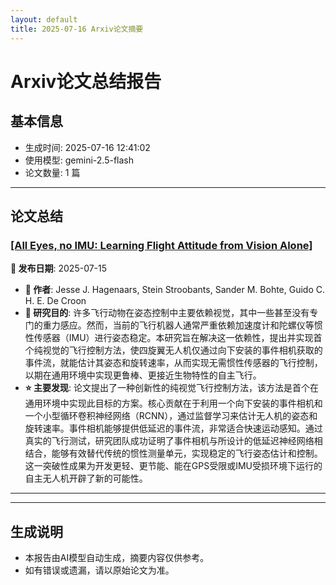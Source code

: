 ```yaml
---
layout: default
title: 2025-07-16 Arxiv论文摘要
---
```


# Arxiv论文总结报告

## 基本信息
- 生成时间: 2025-07-16 12:41:02
- 使用模型: gemini-2.5-flash
- 论文数量: 1 篇

---

## 论文总结

### [[All Eyes, no IMU: Learning Flight Attitude from Vision Alone]](http://arxiv.org/abs/2507.11302v1)
<!-- 2025-07-15 -->
**📅 发布日期**: 2025-07-15

*   **👥 作者**: Jesse J. Hagenaars, Stein Stroobants, Sander M. Bohte, Guido C. H. E. De Croon
*   **🎯 研究目的**: 许多飞行动物在姿态控制中主要依赖视觉，其中一些甚至没有专门的重力感应。然而，当前的飞行机器人通常严重依赖加速度计和陀螺仪等惯性传感器（IMU）进行姿态稳定。本研究旨在解决这一依赖性，提出并实现首个纯视觉的飞行控制方法，使四旋翼无人机仅通过向下安装的事件相机获取的事件流，就能估计其姿态和旋转速率，从而实现无需惯性传感器的飞行控制，以期在通用环境中实现更鲁棒、更接近生物特性的自主飞行。
*   **⭐ 主要发现**: 论文提出了一种创新性的纯视觉飞行控制方法，该方法是首个在通用环境中实现此目标的方案。核心贡献在于利用一个向下安装的事件相机和一个小型循环卷积神经网络（RCNN），通过监督学习来估计无人机的姿态和旋转速率。事件相机能够提供低延迟的事件流，非常适合快速运动感知。通过真实的飞行测试，研究团队成功证明了事件相机与所设计的低延迟神经网络相结合，能够有效替代传统的惯性测量单元，实现稳定的飞行姿态估计和控制。这一突破性成果为开发更轻、更节能、能在GPS受限或IMU受损环境下运行的自主无人机开辟了新的可能性。

---

---

## 生成说明
- 本报告由AI模型自动生成，摘要内容仅供参考。
- 如有错误或遗漏，请以原始论文为准。
